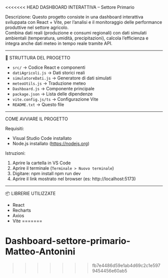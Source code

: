 <<<<<<< HEAD
DASHBOARD INTERATTIVA – Settore Primario


Descrizione:
Questo progetto consiste in una dashboard interattiva sviluppata con React + Vite, per l’analisi e il monitoraggio delle performance produttive nel settore agricolo.  
Combina dati reali (produzione e consumi regionali) con dati simulati ambientali (temperatura, umidità, precipitazioni), calcola l’efficienza e integra anche dati meteo in tempo reale tramite API.

---

📁 STRUTTURA DEL PROGETTO

- `src/` → Codice React e componenti
- `datiAgricoli.js` → Dati storici reali
- `simulatoreDati.js` → Generatore di dati simulati
- `meteoUtils.js` → Traduzione meteo
- `Dashboard.js` → Componente principale
- `package.json` → Lista delle dipendenze
- `vite.config.js/ts` → Configurazione Vite
- `README.txt` → Questo file

---

 COME AVVIARE IL PROGETTO

Requisiti:
- Visual Studio Code installato
- Node.js installato (https://nodejs.org)

Istruzioni:
1. Aprire la cartella in VS Code
2. Aprire il terminale (`Terminale > Nuovo terminale`)
3. Digitare:
   npm install
   npm run dev
4. Aprire il link mostrato nel browser (es: http://localhost:5173)

---

📦 LIBRERIE UTILIZZATE

- React 
- Recharts 
- Axios 
- Vite 
=======
# Dashboard-settore-primario-Matteo-Antonini
>>>>>>> fb7e4486d59e1ab4d69c2c1e5979454456e60ab5
